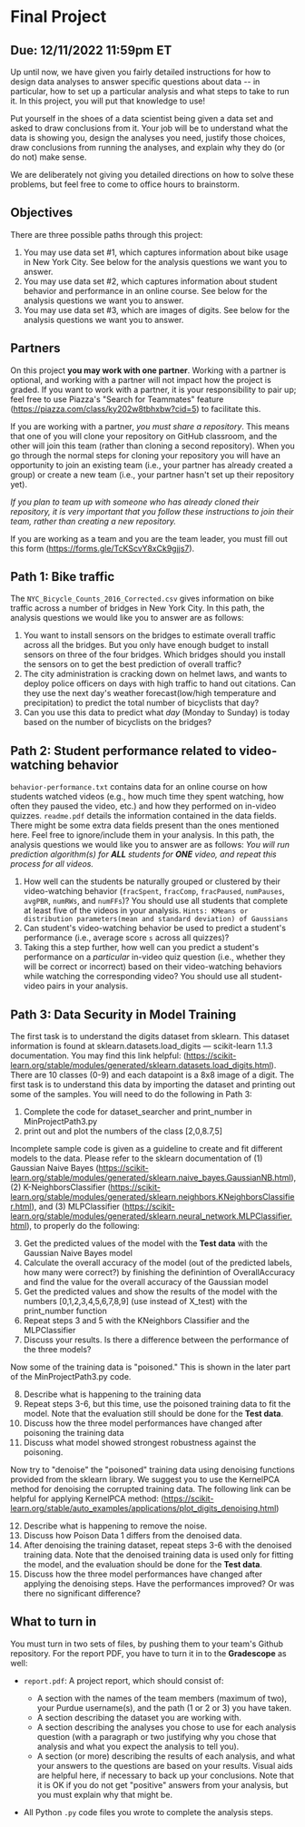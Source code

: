 # Final Project
## Due: 12/11/2022 11:59pm ET

Up until now, we have given you fairly detailed instructions for how to design data analyses to answer specific questions about data -- in particular, how to set up a particular analysis and what steps to take to run it. In this project, you will put that knowledge to use!

Put yourself in the shoes of a data scientist being given a data set and asked to draw conclusions from it. Your job will be to understand what the data is showing you, design the analyses you need, justify those choices, draw conclusions from running the analyses, and explain why they do (or do not) make sense.

We are deliberately not giving you detailed directions on how to solve these problems, but feel free to come to office hours to brainstorm.

## Objectives

There are three possible paths through this project:

1. You may use data set #1, which captures information about bike usage in New York City. See below for the analysis questions we want you to answer.
2. You may use data set #2, which captures information about student behavior and performance in an online course. See below for the analysis questions we want you to answer.
2. You may use data set #3, which are images of digits. See below for the analysis questions we want you to answer.

## Partners

On this project **you may work with one partner**. Working with a partner is optional, and working with a partner will not impact how the project is graded. If you want to work with a partner, it is your responsibility to pair up; feel free to use Piazza's "Search for Teammates" feature (https://piazza.com/class/ky202w8tbhxbw?cid=5) to facilitate this.

If you are working with a partner, _you must share a repository_. This means that one of you will clone your repository on GitHub classroom, and the other will join this team (rather than cloning a second repository). When you go through the normal steps for cloning your repository you will have an opportunity to join an existing team (i.e., your partner has already created a group) or create a new team (i.e., your partner hasn't set up their repository yet).

_If you plan to team up with someone who has already cloned their repository, it is very important that you follow these instructions to join their team, rather than creating a new repository._

If you are working as a team and you are the team leader, you must fill out this form (https://forms.gle/TcKScvY8xCk9gjjs7). 

## Path 1: Bike traffic

The `NYC_Bicycle_Counts_2016_Corrected.csv` gives information on bike traffic across a number of bridges in New York City. In this path, the analysis questions we would like you to answer are as follows:

1. You want to install sensors on the bridges to estimate overall traffic across all the bridges. But you only have enough budget to install sensors on three of the four bridges. Which bridges should you install the sensors on to get the best prediction of overall traffic?
2. The city administration is cracking down on helmet laws, and wants to deploy police officers on days with high traffic to hand out citations. Can they use the next day's weather forecast(low/high temperature and precipitation) to predict the total number of bicyclists that day? 
3. Can you use this data to predict what *day* (Monday to Sunday) is today based on the number of bicyclists on the bridges?
   
## Path 2: Student performance related to video-watching behavior

`behavior-performance.txt` contains data for an online course on how students watched videos (e.g., how much time they spent watching, how often they paused the video, etc.) and how they performed on in-video quizzes. `readme.pdf` details the information contained in the data fields. There might be some extra data fields present than the ones mentioned here. Feel free to ignore/include them in your analysis. In this path, the analysis questions we would like you to answer are as follows:
_You will run prediction algorithm(s) for __ALL__ students for __ONE__ video, and repeat this process for all videos._
1. How well can the students be naturally grouped or clustered by their video-watching behavior (`fracSpent`, `fracComp`, `fracPaused`, `numPauses`, `avgPBR`, `numRWs`, and `numFFs`)? You should use all students that complete at least five of the videos in your analysis.
`Hints: KMeans or distribution parameters(mean and standard deviation) of Gaussians`
2. Can student's video-watching behavior be used to predict a student's performance (i.e., average score `s` across all quizzes)?
3. Taking this a step further, how well can you predict a student's performance on a *particular* in-video quiz question (i.e., whether they will be correct or incorrect) based on their video-watching behaviors while watching the corresponding video? You should use all student-video pairs in your analysis.

## Path 3: Data Security in Model Training

The first task is to understand the digits dataset from sklearn. This dataset information is found at sklearn.datasets.load_digits — scikit-learn 1.1.3 documentation. You may find this link helpful: (https://scikit-learn.org/stable/modules/generated/sklearn.datasets.load_digits.html). There are 10 classes (0-9) and each datapoint is a 8x8 image of a digit. 
The first task is to understand this data by importing the dataset and printing out some of the samples. You will need to do the following in Path 3:

1. Complete the code for dataset_searcher and print_number in MinProjectPath3.py
2. print out and plot the numbers of the class [2,0,8.7,5]

Incomplete sample code is given as a guideline to create and fit different models to the data. Please refer to the sklearn documentation of (1) Gaussian Naive Bayes (https://scikit-learn.org/stable/modules/generated/sklearn.naive_bayes.GaussianNB.html), (2) K-NeighborsClassifier (https://scikit-learn.org/stable/modules/generated/sklearn.neighbors.KNeighborsClassifier.html), and (3) MLPClassifier (https://scikit-learn.org/stable/modules/generated/sklearn.neural_network.MLPClassifier.html), to properly do the following:

3. Get the predicted values of the model with the **Test data** with the Gaussian Naive Bayes model
4. Calculate the overall accuracy of the model (out of the predicted labels, how many were correct?) by finishing the definintion of OverallAccuracy and find the value for the overall accuracy of the Gaussian model
5. Get the predicted values and show the results of the model with the numbers [0,1,2,3,4,5,6,7,8,9] (use instead of X_test) with the print_number function
6. Repeat steps 3 and 5 with the KNeighbors Classifier and the MLPClassifier
7. Discuss your results. Is there a difference between the performance of the three models?

Now some of the training data is "poisoned." This is shown in the later part of the MinProjectPath3.py code.

8. Describe what is happening to the training data
9. Repeat steps 3-6, but this time, use the poisoned training data to fit the model. Note that the evaluation still should be done for the **Test data**. 
10. Discuss how the three model performances have changed after poisoning the training data
11. Discuss what model showed strongest robustness against the poisoning. 

Now try to "denoise" the "poisoned" training data using denoising functions provided from the sklearn library. 
We suggest you to use the KernelPCA method for denoising the corrupted training data. The following link can be helpful for applying KernelPCA method: (https://scikit-learn.org/stable/auto_examples/applications/plot_digits_denoising.html)

12. Describe what is happening to remove the noise.
13. Discuss how Poison Data 1 differs from the denoised data.
14. After denoising the training dataset, repeat steps 3-6 with the denoised training data. Note that the denoised training data is used only for fitting the model, and the evaluation should be done for the **Test data**. 
15. Discuss how the three model performances have changed after applying the denoising steps. Have the performances improved? Or was there no significant difference? 

## What to turn in
You must turn in two sets of files, by pushing them to your team's Github repository. For the report PDF, you have to turn it in to the **Gradescope** as well:

* `report.pdf`: A project report, which should consist of:
  * A section with the names of the team members (maximum of two), your Purdue username(s), and the path (1 or 2 or 3) you have taken.
  * A section describing the dataset you are working with.
  * A section describing the analyses you chose to use for each analysis question (with a paragraph or two justifying why you chose that analysis and what you expect the analysis to tell you).
  * A section (or more) describing the results of each analysis, and what your answers to the questions are based on your results. Visual aids are helpful here, if necessary to back up your conclusions. Note that it is OK if you do not get "positive" answers from your analysis, but you must explain why that might be.

* All Python `.py` code files you wrote to complete the analysis steps.
